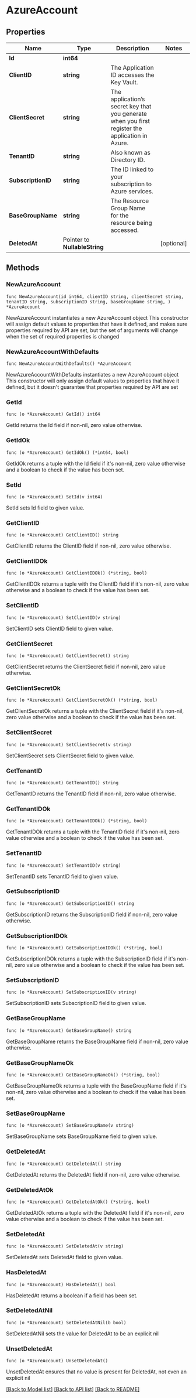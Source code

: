 # AzureAccount

## Properties

Name | Type | Description | Notes
------------ | ------------- | ------------- | -------------
**Id** | **int64** |  | 
**ClientID** | **string** | The Application ID accesses the Key Vault. | 
**ClientSecret** | **string** | The application’s secret key that you generate when you first register the application in Azure. | 
**TenantID** | **string** | Also known as Directory ID. | 
**SubscriptionID** | **string** | The ID linked to your subscription to Azure services. | 
**BaseGroupName** | **string** | The Resource Group Name for the resource being accessed. | 
**DeletedAt** | Pointer to **NullableString** |  | [optional] 

## Methods

### NewAzureAccount

`func NewAzureAccount(id int64, clientID string, clientSecret string, tenantID string, subscriptionID string, baseGroupName string, ) *AzureAccount`

NewAzureAccount instantiates a new AzureAccount object
This constructor will assign default values to properties that have it defined,
and makes sure properties required by API are set, but the set of arguments
will change when the set of required properties is changed

### NewAzureAccountWithDefaults

`func NewAzureAccountWithDefaults() *AzureAccount`

NewAzureAccountWithDefaults instantiates a new AzureAccount object
This constructor will only assign default values to properties that have it defined,
but it doesn't guarantee that properties required by API are set

### GetId

`func (o *AzureAccount) GetId() int64`

GetId returns the Id field if non-nil, zero value otherwise.

### GetIdOk

`func (o *AzureAccount) GetIdOk() (*int64, bool)`

GetIdOk returns a tuple with the Id field if it's non-nil, zero value otherwise
and a boolean to check if the value has been set.

### SetId

`func (o *AzureAccount) SetId(v int64)`

SetId sets Id field to given value.


### GetClientID

`func (o *AzureAccount) GetClientID() string`

GetClientID returns the ClientID field if non-nil, zero value otherwise.

### GetClientIDOk

`func (o *AzureAccount) GetClientIDOk() (*string, bool)`

GetClientIDOk returns a tuple with the ClientID field if it's non-nil, zero value otherwise
and a boolean to check if the value has been set.

### SetClientID

`func (o *AzureAccount) SetClientID(v string)`

SetClientID sets ClientID field to given value.


### GetClientSecret

`func (o *AzureAccount) GetClientSecret() string`

GetClientSecret returns the ClientSecret field if non-nil, zero value otherwise.

### GetClientSecretOk

`func (o *AzureAccount) GetClientSecretOk() (*string, bool)`

GetClientSecretOk returns a tuple with the ClientSecret field if it's non-nil, zero value otherwise
and a boolean to check if the value has been set.

### SetClientSecret

`func (o *AzureAccount) SetClientSecret(v string)`

SetClientSecret sets ClientSecret field to given value.


### GetTenantID

`func (o *AzureAccount) GetTenantID() string`

GetTenantID returns the TenantID field if non-nil, zero value otherwise.

### GetTenantIDOk

`func (o *AzureAccount) GetTenantIDOk() (*string, bool)`

GetTenantIDOk returns a tuple with the TenantID field if it's non-nil, zero value otherwise
and a boolean to check if the value has been set.

### SetTenantID

`func (o *AzureAccount) SetTenantID(v string)`

SetTenantID sets TenantID field to given value.


### GetSubscriptionID

`func (o *AzureAccount) GetSubscriptionID() string`

GetSubscriptionID returns the SubscriptionID field if non-nil, zero value otherwise.

### GetSubscriptionIDOk

`func (o *AzureAccount) GetSubscriptionIDOk() (*string, bool)`

GetSubscriptionIDOk returns a tuple with the SubscriptionID field if it's non-nil, zero value otherwise
and a boolean to check if the value has been set.

### SetSubscriptionID

`func (o *AzureAccount) SetSubscriptionID(v string)`

SetSubscriptionID sets SubscriptionID field to given value.


### GetBaseGroupName

`func (o *AzureAccount) GetBaseGroupName() string`

GetBaseGroupName returns the BaseGroupName field if non-nil, zero value otherwise.

### GetBaseGroupNameOk

`func (o *AzureAccount) GetBaseGroupNameOk() (*string, bool)`

GetBaseGroupNameOk returns a tuple with the BaseGroupName field if it's non-nil, zero value otherwise
and a boolean to check if the value has been set.

### SetBaseGroupName

`func (o *AzureAccount) SetBaseGroupName(v string)`

SetBaseGroupName sets BaseGroupName field to given value.


### GetDeletedAt

`func (o *AzureAccount) GetDeletedAt() string`

GetDeletedAt returns the DeletedAt field if non-nil, zero value otherwise.

### GetDeletedAtOk

`func (o *AzureAccount) GetDeletedAtOk() (*string, bool)`

GetDeletedAtOk returns a tuple with the DeletedAt field if it's non-nil, zero value otherwise
and a boolean to check if the value has been set.

### SetDeletedAt

`func (o *AzureAccount) SetDeletedAt(v string)`

SetDeletedAt sets DeletedAt field to given value.

### HasDeletedAt

`func (o *AzureAccount) HasDeletedAt() bool`

HasDeletedAt returns a boolean if a field has been set.

### SetDeletedAtNil

`func (o *AzureAccount) SetDeletedAtNil(b bool)`

 SetDeletedAtNil sets the value for DeletedAt to be an explicit nil

### UnsetDeletedAt
`func (o *AzureAccount) UnsetDeletedAt()`

UnsetDeletedAt ensures that no value is present for DeletedAt, not even an explicit nil

[[Back to Model list]](../README.md#documentation-for-models) [[Back to API list]](../README.md#documentation-for-api-endpoints) [[Back to README]](../README.md)


